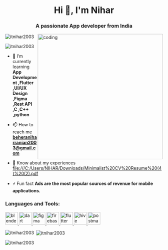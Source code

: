 
<h1 align="center">Hi 👋, I'm Nihar</h1>
<h3 align="center">A passionate App developer from India</h3>
<img align="right" alt="coding" width="400" src="https://user-images.githubusercontent.com/55389276/140866485-8fb1c876-9a8f-4d6a-98dc-08c4981eaf70.gif">

<p align="left"> <img src="https://komarev.com/ghpvc/?username=itnihar2003&label=Profile%20views&color=0e75b6&style=flat" alt="itnihar2003" /> </p>

<p align="left"> <img src="https://komarev.com/ghpvc/?username=itnihar2003&label=Profile%20views&color=0e75b6&style=flat" alt="itnihar2003" /> </p>

- 🌱 I’m currently learning **App Development ,Flutter ,UI/UX Design ,Figma ,Rest API ,C ,C++ ,python**

- 📫 How to reach me **beheraniharranjan2003@gmail.com**

- 📄 Know about my experiences [file:///C:/Users/NIHAR/Downloads/Minimalist%20CV%20Resume%20(4)%20(2).pdf](file:///C:/Users/NIHAR/Downloads/Minimalist%20CV%20Resume%20(4)%20(2).pdf)

- ⚡ Fun fact **Ads are the most popular sources of revenue for mobile applications.**


<h3 align="left">Languages and Tools:</h3>
<p align="left"> <a href="https://www.blender.org/" target="_blank" rel="noreferrer"> <img src="https://download.blender.org/branding/community/blender_community_badge_white.svg" alt="blender" width="40" height="40"/> </a> <a href="https://dart.dev" target="_blank" rel="noreferrer"> <img src="https://www.vectorlogo.zone/logos/dartlang/dartlang-icon.svg" alt="dart" width="40" height="40"/> </a> <a href="https://www.figma.com/" target="_blank" rel="noreferrer"> <img src="https://www.vectorlogo.zone/logos/figma/figma-icon.svg" alt="figma" width="40" height="40"/> </a> <a href="https://firebase.google.com/" target="_blank" rel="noreferrer"> <img src="https://www.vectorlogo.zone/logos/firebase/firebase-icon.svg" alt="firebase" width="40" height="40"/> </a> <a href="https://flutter.dev" target="_blank" rel="noreferrer"> <img src="https://www.vectorlogo.zone/logos/flutterio/flutterio-icon.svg" alt="flutter" width="40" height="40"/> </a> <a href="https://hive.apache.org/" target="_blank" rel="noreferrer"> <img src="https://www.vectorlogo.zone/logos/apache_hive/apache_hive-icon.svg" alt="hive" width="40" height="40"/> </a> <a href="https://postman.com" target="_blank" rel="noreferrer"> <img src="https://www.vectorlogo.zone/logos/getpostman/getpostman-icon.svg" alt="postman" width="40" height="40"/> </a> </p>

<p><img align="left" src="https://github-readme-stats.vercel.app/api/top-langs?username=itnihar2003&show_icons=true&locale=en&layout=compact" alt="itnihar2003" /></p>

<p>&nbsp;<img align="center" src="https://github-readme-stats.vercel.app/api?username=itnihar2003&show_icons=true&locale=en" alt="itnihar2003" /></p>

<p><img align="center" src="https://github-readme-streak-stats.herokuapp.com/?user=itnihar2003&" alt="itnihar2003" /></p>
